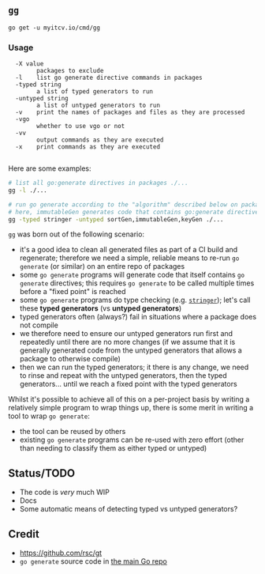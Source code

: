 <!-- __JSON: go list -json .
## `{{ filepathBase .ImportPath}}`

{{.Doc}}

```
go get -u {{.ImportPath}}
```
-->
## `gg`

<no value>

```
go get -u myitcv.io/cmd/gg
```
<!-- END -->


<!-- __TEMPLATE: sh -c "${DOLLAR}(go list -f '{{.ImportPath}}' | xargs basename) -h"
### Usage

```
{{.}}
```
-->
### Usage

```
  -X value
    	packages to exclude
  -l	list go generate directive commands in packages
  -typed string
    	a list of typed generators to run
  -untyped string
    	a list of untyped generators to run
  -v	print the names of packages and files as they are processed
  -vgo
    	whether to use vgo or not
  -vv
    	output commands as they are executed
  -x	print commands as they are executed


```
<!-- END -->

Here are some examples:

```bash
# list all go:generate directives in packages ./...
gg -l ./...

# run go generate according to the "algorithm" described below on packages ./...
# here, immutableGen generates code that contains go:generate directives
gg -typed stringer -untyped sortGen,immutableGen,keyGen ./...
```

`gg` was born out of the following scenario:

* it's a good idea to clean all generated files as part of a CI build and regenerate; therefore we need a simple,
  reliable means to re-run `go generate` (or similar) on an entire repo of packages
* some `go generate` programs will generate code that itself contains `go generate` directives; this requires `go generate`
  to be called multiple times before a "fixed point" is reached
* some `go generate` programs do type checking (e.g. [`stringer`](https://godoc.org/golang.org/x/tools/cmd/stringer));
  let's call these **typed generators** (vs **untyped generators**)
* typed generators often (always?) fail in situations where a package does not compile
* we therefore need to ensure our untyped generators run first and repeatedly until there are no more changes (if we
  assume that it is generally generated code from the untyped generators that allows a package to otherwise compile)
* then we can run the typed generators; it there is any change, we need to rinse and repeat with the untyped generators,
  then the typed generators... until we reach a fixed point with the typed generators

Whilst it's possible to achieve all of this on a per-project basis by writing a relatively simple program to wrap things
up, there is some merit in writing a tool to wrap `go generate`:

* the tool can be reused by others
* existing `go generate` programs can be re-used with zero effort (other than needing to classify them as either typed
  or untyped)


## Status/TODO

* The code is _very_ much WIP
* Docs
* Some automatic means of detecting typed vs untyped generators?

## Credit

* https://github.com/rsc/gt
* `go generate` source code in [the main Go repo](https://github.com/golang/go/tree/master/src/cmd/go)
